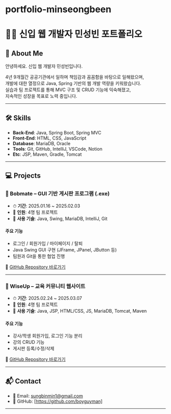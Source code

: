 # portfolio-minseongbeen

# 🧑‍💻 신입 웹 개발자 민성빈 포트폴리오

## 👋 About Me

안녕하세요. 신입 웹 개발자 민성빈입니다.

4년 9개월간 공공기관에서 일하며 책임감과 꼼꼼함을 바탕으로 일해왔으며,  
개발에 대한 열정으로 Java, Spring 기반의 웹 개발 역량을 키워왔습니다.  
실습과 팀 프로젝트를 통해 MVC 구조 및 CRUD 기능에 익숙해졌고,  
지속적인 성장을 목표로 노력 중입니다.

---

## 🛠 Skills

- **Back-End**: Java, Spring Boot, Spring MVC  
- **Front-End**: HTML, CSS, JavaScript  
- **Database**: MariaDB, Oracle  
- **Tools**: Git, GitHub, IntelliJ, VSCode, Notion  
- **Etc**: JSP, Maven, Gradle, Tomcat

---

## 💻 Projects

### 📌 Bobmate – GUI 기반 게시판 프로그램 (.exe)

- ⏱ **기간**: 2025.01.16 ~ 2025.02.03  
- 👥 **인원**: 4명 팀 프로젝트  
- 🔧 **사용 기술**: Java, Swing, MariaDB, IntelliJ, Git

#### 주요 기능

- 로그인 / 회원가입 / 마이페이지 / 탈퇴
- Java Swing GUI 구현 (JFrame, JPanel, JButton 등)
- 팀원과 Git을 통한 협업 진행

🔗 [GitHub Repository 바로가기](https://github.com/chunjaeTeam2/bobmate.git)

---

### 📌 WiseUp – 교육 커뮤니티 웹사이트

- ⏱ **기간**: 2025.02.24 ~ 2025.03.07  
- 👥 **인원**: 4명 팀 프로젝트  
- 🔧 **사용 기술**: Java, JSP, HTML/CSS, JS, MariaDB, Tomcat, Maven

#### 주요 기능

- 강사/학생 회원가입, 로그인 기능 분리
- 강의 CRUD 기능
- 게시판 등록/수정/삭제

🔗 [GitHub Repository 바로가기](https://github.com/opTimusPrime2025/WiseUp.git)

---

## 📬 Contact

- 📧 Email: sungbinmin1@gmail.com  
- 🐙 GitHub:  [https://github.com/boyguyman]

---
